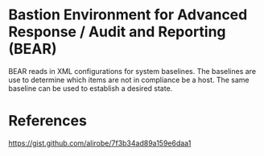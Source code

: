 # Bastion Environment for Advanced Response / Audit and Reporting (BEAR)

BEAR reads in XML configurations for system baselines. The baselines are use to determine which items are not in compliance be a host. The same baseline can be used to establish a desired state.

# References
https://gist.github.com/alirobe/7f3b34ad89a159e6daa1